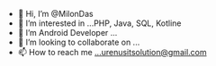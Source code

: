 - 👋 Hi, I’m @MilonDas
- 👀 I’m interested in ...PHP, Java, SQL, Kotline
- 🌱 I’m Android Developer ...
- 💞️ I’m looking to collaborate on ...
- 📫 How to reach me ...urenusitsolution@gmail.com

<!---
makddd/makddd is a ✨ special ✨ repository because its `README.md` (this file) appears on your GitHub profile.
You can click the Preview link to take a look at your changes.
--->

